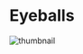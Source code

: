 # Eyeballs

![thumbnail](https://github.com/riebschlager/touchdesigner-playground/blob/master/eyeballs/thumbnail.jpg?raw=true)
